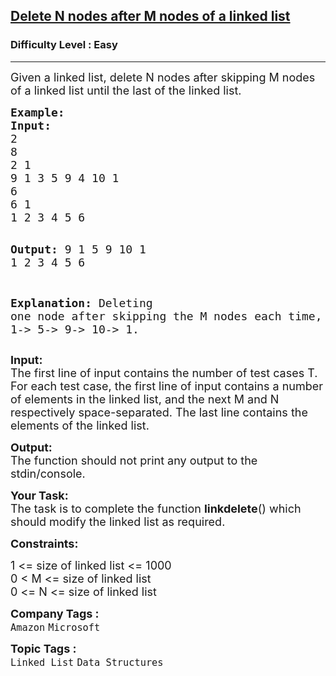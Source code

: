 <h2><a href="https://www.geeksforgeeks.org/problems/delete-n-nodes-after-m-nodes-of-a-linked-list/1?page=1&category=Linked%20List,Binary%20Search%20Tree&status=unsolved&sortBy=accuracy">Delete N nodes after M nodes of a linked list</a></h2><h3>Difficulty Level : Easy</h3><hr><div class="problems_problem_content__Xm_eO"><p><span style="font-size: 18px;">Given a linked list, delete N nodes after skipping M nodes of a linked list until the last of the linked list.</span></p>
<pre><span style="font-size: 18px;"><strong>Example:
Input:</strong>
2
8
2 1
9 1 3 5 9 4 10 1
6
6 1
1 2 3 4 5 6 </span>

<span style="font-size: 18px;"><strong>Output:</strong> 
9 1 5 9 10 1
1 2 3 4 5 6</span>

<span style="font-size: 18px;"><strong>Explanation:
</strong>Deleting one node after skipping the M nodes each time, we have list as 9-&gt; 1-&gt; 5-&gt; 9-&gt; 10-&gt; 1.</span></pre>
<p><span style="font-size: 18px;"><strong>Input:</strong><br>The first line of input contains the number of test cases T. For each test case, the first line of input contains a number of elements in the linked list, and the next M&nbsp;and N respectively space-separated. The last line contains the elements of the linked list.</span></p>
<p><span style="font-size: 18px;"><strong>Output:</strong><br>The function should not print any output to the stdin/console.</span></p>
<p><span style="font-size: 18px;"><strong>Your Task:</strong><br>The task is to complete the function&nbsp;<strong>linkdelete</strong>() which should modify the linked list as required.</span></p>
<p><span style="font-size: 18px;"><strong>Constraints:</strong></span></p>
<p><span style="font-size: 18px;">1 &lt;= size of linked list &lt;= 1000<br>0 &lt; M &lt;= size of linked list<br>0 &lt;= N &lt;= size of linked list</span><span style="font-size: 18px;">&nbsp;</span></p></div><p><span style=font-size:18px><strong>Company Tags : </strong><br><code>Amazon</code>&nbsp;<code>Microsoft</code>&nbsp;<br><p><span style=font-size:18px><strong>Topic Tags : </strong><br><code>Linked List</code>&nbsp;<code>Data Structures</code>&nbsp;